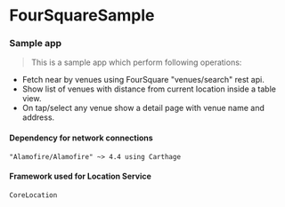 # FourSquareSample
### Sample app

> This is a sample app which perform following operations:
* Fetch near by venues using FourSquare "venues/search" rest api.
* Show list of venues with distance from current location inside a table view.
* On tap/select any venue show a detail page with venue name and address.

#### Dependency for network connections
```
"Alamofire/Alamofire" ~> 4.4 using Carthage 
```

#### Framework used for Location Service
```
CoreLocation
```
